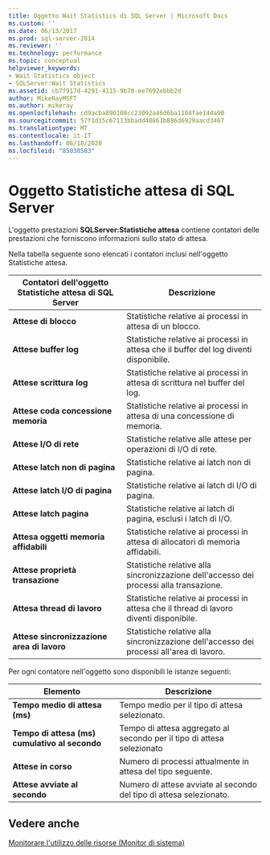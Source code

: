 ```yaml
---
title: Oggetto Wait Statistics di SQL Server | Microsoft Docs
ms.custom: ''
ms.date: 06/13/2017
ms.prod: sql-server-2014
ms.reviewer: ''
ms.technology: performance
ms.topic: conceptual
helpviewer_keywords:
- Wait Statistics object
- SQLServer:Wait Statistics
ms.assetid: cb7f917d-4291-4115-9b78-ee7692ebbb2d
author: MikeRayMSFT
ms.author: mikeray
ms.openlocfilehash: cd9acba890108cc23092a46d6ba1104fae144a90
ms.sourcegitcommit: 57f1d15c67113bbadd40861b886d6929aacd3467
ms.translationtype: MT
ms.contentlocale: it-IT
ms.lasthandoff: 06/18/2020
ms.locfileid: "85038583"
---
```

# <a name="sql-server-wait-statistics-object"></a>Oggetto Statistiche attesa di SQL Server
  L'oggetto prestazioni **SQLServer:Statistiche attesa** contiene contatori delle prestazioni che forniscono informazioni sullo stato di attesa.  
  
 Nella tabella seguente sono elencati i contatori inclusi nell'oggetto Statistiche attesa.  
  
|Contatori dell'oggetto Statistiche attesa di SQL Server|Descrizione|  
|-----------------------------------------|-----------------|  
|**Attese di blocco**|Statistiche relative ai processi in attesa di un blocco.|  
|**Attese buffer log**|Statistiche relative ai processi in attesa che il buffer del log diventi disponibile.|  
|**Attese scrittura log**|Statistiche relative ai processi in attesa di scrittura nel buffer del log.|  
|**Attese coda concessione memoria**|Statistiche relative ai processi in attesa di una concessione di memoria.|  
|**Attese I/O di rete**|Statistiche relative alle attese per operazioni di I/O di rete.|  
|**Attese latch non di pagina**|Statistiche relative ai latch non di pagina.|  
|**Attese latch I/O di pagina**|Statistiche relative ai latch di I/O di pagina.|  
|**Attese latch pagina**|Statistiche relative ai latch di pagina, esclusi i latch di I/O.|  
|**Attesa oggetti memoria affidabili**|Statistiche relative ai processi in attesa di allocatori di memoria affidabili.|  
|**Attese proprietà transazione**|Statistiche relative alla sincronizzazione dell'accesso dei processi alla transazione.|  
|**Attesa thread di lavoro**|Statistiche relative ai processi in attesa che il thread di lavoro diventi disponibile.|  
|**Attese sincronizzazione area di lavoro**|Statistiche relative alla sincronizzazione dell'accesso dei processi all'area di lavoro.|  
  
 Per ogni contatore nell'oggetto sono disponibili le istanze seguenti:  
  
|Elemento|Descrizione|  
|----------|-----------------|  
|**Tempo medio di attesa (ms)**|Tempo medio per il tipo di attesa selezionato.|  
|**Tempo di attesa (ms) cumulativo al secondo**|Tempo di attesa aggregato al secondo per il tipo di attesa selezionato|  
|**Attese in corso**|Numero di processi attualmente in attesa del tipo seguente.|  
|**Attese avviate al secondo**|Numero di attese avviate al secondo del tipo di attesa selezionato.|  
  
## <a name="see-also"></a>Vedere anche  
 [Monitorare l'utilizzo delle risorse &#40;Monitor di sistema&#41;](monitor-resource-usage-system-monitor.md)  
  
  
